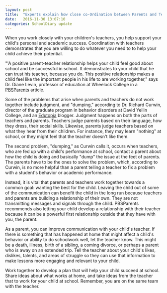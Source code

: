 ```yaml
---
layout: post
title:  "Experts explain how close co-Ordination between Parents and Teachers enhance Child&#39;s Overall Growth"
date:   2016-11-30 13:07:10
categories: SchoolDiary update
---
```


When you work closely with your children&#39;s teachers, you help support your child&#39;s personal and academic success. Coordination with teachers demonstrates that you are willing to do whatever you need to to help your child achieve their potential.

&quot;&#39;A positive parent-teacher relationship helps your child feel good about school and be successful in school. It demonstrates to your child that he can trust his teacher, because you do. This positive relationship makes a child feel like the important people in his life to are working together,&quot; says Dr. Diane Levin, professor of education at Wheelock College in a [PBSParents](http://www.pbs.org/parents/education/going-to-school/parent-involvement/parent-teacher-partnership/) article.

Some of the problems that arise when parents and teachers do not work together include judgment, and &quot;dumping,&quot; according to Dr. Richard Curwin, director of the graduate program in behavior disorders at David Yellin College, and an [Edutopia](https://www.edutopia.org/blog/parent-teacher-collaboration-richard-curwin) blogger. Judgment happens on both the parts of teachers and parents. Teachers judge parents based on their language, how they dress, their social skills. Likewise, parents judge teachers based on what they hear from their children. For instance, they may learn &quot;nothing&quot; at school, or they might feel that the teacher doesn&#39;t like them.

The second problem, &quot;dumping,&quot; as Curwin calls it, occurs when teachers, who are fed up with a child&#39;s performance at school, contact a parent about how the child is doing and basically &quot;dump&quot; the issue at the feet of parents. The parents have to be the ones to solve the problem, which, according to Curwin, is no more helpful than a parent telling a teacher to fix a problem with a student&#39;s behavior or academic performance.

Instead, it is vital that parents and teachers work together towards a common goal: wanting the best for the child. Leaving the child out of some of the communication can benefit the child in the long run because teachers and parents are building a relationship of their own. They are not transmitting messages and signals through the child. PBSParents recommends also letting your child develop a relationship with their teacher because it can be a powerful first relationship outside that they have with you, the parent.

As a parent, you can improve communication with your child&#39;s teacher. If there is something that has happened at home that might affect a child&#39;s behavior or ability to do schoolwork well, let the teacher know. This might be a death, illness, birth of a sibling, a coming divorce, or perhaps a parent who is away on an extended trip. Tell the teacher about your child&#39;s likes, dislikes, talents, and areas of struggle so they can use that information to make lessons more engaging and relevant to your child.

Work together to develop a plan that will help your child succeed at school. Share ideas about what works at home, and take ideas from the teacher that to work for your child at school. Remember, you are on the same team with the teacher.